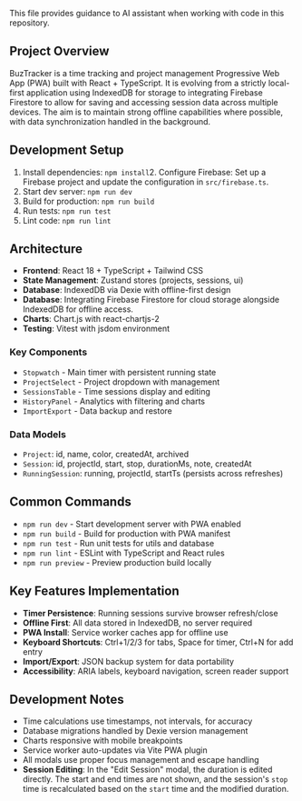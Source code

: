 This file provides guidance to AI assistant when working with code in this repository.

## Project Overview

BuzTracker is a time tracking and project management Progressive Web App (PWA) built with React + TypeScript. It is evolving from a strictly local-first application using IndexedDB for storage to integrating Firebase Firestore to allow for saving and accessing session data across multiple devices. The aim is to maintain strong offline capabilities where possible, with data synchronization handled in the background.

## Development Setup

1. Install dependencies: `npm install`2. Configure Firebase: Set up a Firebase project and update the configuration in `src/firebase.ts`.
2. Start dev server: `npm run dev`
3. Build for production: `npm run build`
4. Run tests: `npm run test`
5. Lint code: `npm run lint`

## Architecture

- **Frontend**: React 18 + TypeScript + Tailwind CSS
- **State Management**: Zustand stores (projects, sessions, ui)
- **Database**: IndexedDB via Dexie with offline-first design
- **Database**: Integrating Firebase Firestore for cloud storage alongside IndexedDB for offline access.
- **Charts**: Chart.js with react-chartjs-2
- **Testing**: Vitest with jsdom environment

### Key Components

- `Stopwatch` - Main timer with persistent running state
- `ProjectSelect` - Project dropdown with management
- `SessionsTable` - Time sessions display and editing
- `HistoryPanel` - Analytics with filtering and charts
- `ImportExport` - Data backup and restore

### Data Models

- `Project`: id, name, color, createdAt, archived
- `Session`: id, projectId, start, stop, durationMs, note, createdAt
- `RunningSession`: running, projectId, startTs (persists across refreshes)

## Common Commands

- `npm run dev` - Start development server with PWA enabled
- `npm run build` - Build for production with PWA manifest
- `npm run test` - Run unit tests for utils and database
- `npm run lint` - ESLint with TypeScript and React rules
- `npm run preview` - Preview production build locally

## Key Features Implementation

- **Timer Persistence**: Running sessions survive browser refresh/close
- **Offline First**: All data stored in IndexedDB, no server required  
- **PWA Install**: Service worker caches app for offline use
- **Keyboard Shortcuts**: Ctrl+1/2/3 for tabs, Space for timer, Ctrl+N for add entry
- **Import/Export**: JSON backup system for data portability
- **Accessibility**: ARIA labels, keyboard navigation, screen reader support

## Development Notes

- Time calculations use timestamps, not intervals, for accuracy
- Database migrations handled by Dexie version management
- Charts responsive with mobile breakpoints
- Service worker auto-updates via Vite PWA plugin
- All modals use proper focus management and escape handling
- **Session Editing**: In the "Edit Session" modal, the duration is edited directly. The start and end times are not shown, and the session's `stop` time is recalculated based on the `start` time and the modified duration.
